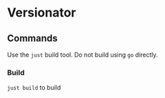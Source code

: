 # Versionator

## Commands
Use the `just` build tool.  Do not build using `go` directly. 

### Build
`just build` to build
